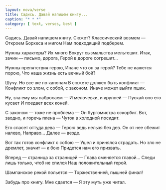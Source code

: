 ```yaml
---
layout: nova/verse
title: Садись. Давай напишем книгу...
caption: "* * *"
category: [ text, verses, best ]
---
```

Садись. Давай напишем книгу.
Сюжет? Классический возмем —
Откроем Борхеса и мигом
Нам подходящий подберем.

<!--more-->

Нужны характеры? Их много
Вокруг сызмальства мельтешит.
Итак, зачин — письмо, дорога,
Герой в дороге согрешит...

Нужны препятствия герою,
Иначе что он за герой?
Тебе не кажется порою,
Что наша жизнь есть вечный бой?

Шучу. Но все же по канонам
В сюжете должен быть конфликт —
Конфликт со злом, с собой, с законом.
Иначе может выйти пшик.

Ну, зла ему мы набросаем —
И мелочевки, и крупней —
Пускай оно его кусает
И поедает всех коней.

С законом — тоже не проблема —
Он бургомистра оскорбит.
Вот, заодно, и горечь плена —
Чуток в холодной посидит.

Его спасет оттуда дева —
Герою ведь нельзя без дев.
Он от нее сбежит налево,
Направо... Далее — везде.

Вот так готов конфликт с собою —
Ушел и принялся страдать.
Но зло не дремлет, значит — к бою
Придется нам его призвать.

Вперед — страница за страницей —
Глава сменяется главой...
Следи лишь только, чтоб не спился
Наш положительный герой.

Шампанское рекой польется —
Торжественней, пышней финал!

Забудь про книгу. Мне сдается —
Я эту муть уже читал.
